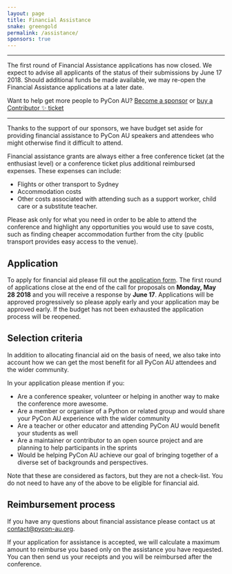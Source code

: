 ```yaml
---
layout: page
title: Financial Assistance
snake: greengold
permalink: /assistance/
sponsors: true
---
```


<hr>

<span class="abstract">The first round of Financial Assistance applications has now closed. We expect to advise all applicants of the status of their submissions by June 17 2018. Should additional funds be made available, we may re-open the Financial Assistance applications at a later date.</span>

<span class="abstract">Want to help get more people to PyCon AU? [Become a sponsor](/sponsor) or [buy a Contributor :sparkles: ticket](/attend)</span>
<hr>

Thanks to the support of our sponsors, we have budget set aside for providing financial assistance to PyCon AU speakers and attendees who might otherwise find it difficult to attend.

Financial assistance grants are always either a free conference ticket (at the enthusiast level) or a conference ticket plus additional reimbursed expenses. These expenses can include:
* Flights or other transport to Sydney
* Accommodation costs
* Other costs associated with attending such as a support worker, child care or a substitute teacher.

Please ask only for what you need in order to be able to attend the conference and highlight any opportunities you would use to save costs, such as finding cheaper accommodation further from the city (public transport provides easy access to the venue).

## Application

To apply for financial aid please fill out the [application form](https://goo.gl/forms/OJcmTDHGJGK4YxWB2).
The first round of applications close at the end of the call for proposals on **Monday, May 28 2018** and you will receive a response by **June 17**. Applications will be approved progressively so please apply early and your application may be approved early. If the budget has not been exhausted the application process will be reopened.

## Selection criteria

In addition to allocating financial aid on the basis of need, we also take into account how we can get the most benefit for all PyCon AU attendees and the wider community.

In your application please mention if you:
* Are a conference speaker, volunteer or helping in another way to make the conference more awesome.
* Are a member or organiser of a Python or related group and would share your PyCon AU experience with the wider community
* Are a teacher or other educator and attending PyCon AU would benefit your students as well
* Are a maintainer or contributor to an open source project and are planning to help participants in the sprints
* Would be helping PyCon AU achieve our goal of bringing together of a diverse set of backgrounds and perspectives.

Note that these are considered as factors, but they are not a check-list. You do not need to have any of the above to be eligible for financial aid.

## Reimbursement process

If you have any questions about financial assistance please contact us at [contact@pycon-au.org](mailto:contact@pycon-au.org).

If your application for assistance is accepted, we will calculate a maximum amount to reimburse you based only on the assistance you have requested. You can then send us your receipts and you will be reimbursed after the conference.

